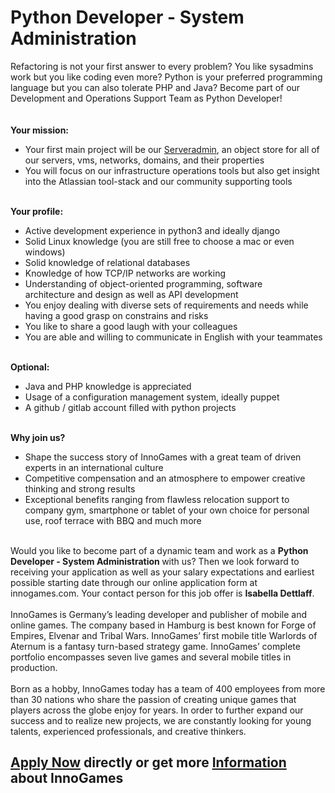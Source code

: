 <h1>Python Developer - System Administration</h1>
<p>Refactoring is not your first answer to every problem?&nbsp;You like sysadmins work but you like coding even more? Python is your preferred programming language but you can also tolerate PHP and Java? Become part of our Development and Operations Support Team as Python Developer!<br /><br /><strong><br />Your mission:<br /></strong></p><ul><li>Your first main project will be our<span>&nbsp;</span><a href="https://github.com/innogames/serveradmin" class="external-link" rel="nofollow">Serveradmin</a>,&nbsp;an object store for all of our servers, vms, networks, domains, and their properties</li><li>You will focus on our infrastructure operations tools but also get insight into the Atlassian tool-stack and our community supporting tools</li></ul><strong><br />Your profile:</strong><br /><ul><li>Active development experience in python3 and ideally django&nbsp;</li><li>Solid Linux knowledge (you are still free to choose a mac or even windows)</li><li>Solid knowledge of relational databases</li><li>Knowledge of how TCP/IP networks are working</li><li>Understanding of&nbsp;object-oriented programming,&nbsp;software architecture&nbsp;and&nbsp;design&nbsp;as well as&nbsp;API development</li><li><span>You enjoy dealing with diverse sets of requirements and needs while having a good grasp on constrains and risks</span></li><li><span>You like to share a good laugh with your colleagues</span></li><li><span>You are able and willing to communicate in English with your teammates</span></li></ul><strong><br />Optional:</strong><br /><ul><li>Java and PHP knowledge is appreciated</li><li>Usage of a configuration management system, ideally puppet</li><li><span>A github / gitlab account filled with python projects</span></li></ul><br /><strong>Why join us?<br /></strong><ul><li>Shape the success story of InnoGames with a great team of driven experts in an international culture</li><li>Competitive compensation and an atmosphere to empower creative thinking and strong results</li><li>Exceptional benefits ranging from flawless relocation support to company gym, smartphone or tablet of your own choice for personal use, roof terrace with BBQ and much more</li></ul><p><br />Would you like to become part of a dynamic team and work as a <strong>Python Developer - System Administration&nbsp;</strong>with us? Then we look forward to receiving your application as well as your salary expectations and earliest possible starting date through our online application form at innogames.com. Your contact person for this job offer is<span> </span><strong>Isabella Dettlaff</strong>.<br /><br />InnoGames is Germany&rsquo;s leading developer and publisher of mobile and online games. The company based in Hamburg is best known for Forge of Empires, Elvenar and Tribal Wars. InnoGames&rsquo; first mobile title Warlords of Aternum is a fantasy turn-based strategy game. InnoGames&rsquo; complete portfolio encompasses seven live games and several mobile titles in production.<br /><br />Born as a hobby, InnoGames today has a team of 400 employees from more than 30 nations who share the passion of creating unique games that players across the globe enjoy for years. In order to further expand our success and to realize new projects, we are constantly looking for young talents, experienced professionals, and creative thinkers.</p>

<h2><a href="https://jobs.jobvite.com/careers/innogames/job//o7V9afw5/apply?__jvst=Job+Board&__jvsd=github_jobs_repo">Apply Now</a> directly or get more <a href="https://www.innogames.com/career/detail/job/python-developer-system-administration/?s=github_jobs_repo">Information</a> about InnoGames</h2>